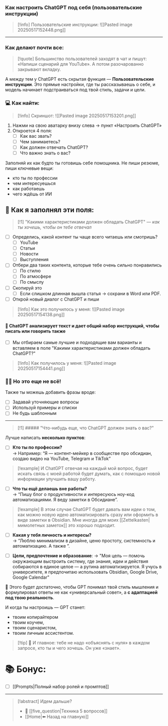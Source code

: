 ### Как настроить ChatGPT под себя (пользовательские инструкции)


>[!info] Пользовательские инструкции:
>![[Pasted image 20250517152448.png]]

---
### Как делают почти все:

>[!quote] Большинство пользователей заходят в чат и пишут: «Напиши сценарий для YouTube». 
>А потом разочарованно закрывают вкладку.

А между тем у ChatGPT есть скрытая функция — **Пользовательские инструкции**. 
	Это прямые настройки, где ты рассказываешь о себе, и модель начинает подстраиваться под твой стиль, задачи и цели.

### 💻 Как найти:

>[!info] Скриншот:
>![[Pasted image 20250517153201.png]]

1. Нажми на свою аватарку внизу слева → пункт «Настроить ChatGPT»
2. Откроется 4 поля:
    - [ ] Как вас звать?
    - [ ] Чем занимаетесь?
    - [ ] Как должен отвечать ChatGPT?
    - [ ] Что важно знать о вас?

Заполняй их как будто ты готовишь себе помощника. 
	Не пиши резюме, пиши ключевые вещи:
- кто ты по профессии
- чем интересуешься
- как работаешь
- чего ждёшь от ИИ

## 🤔 Как я заполнял эти поля:

>[!1] "Какими характеристиками должен обладать ChatGPT" — *как ты хочешь, чтобы он тебе отвечал*

- [ ] Определись, какой контент ты чаще всего читаешь или смотришь?
	- [ ] YouTube
	- [ ] Статьи
	- [ ] Новости
	- [ ] Выступления

- [ ] Отбери два таких контента, которые тебе очень сильно понравились
	- [ ] По стилю
	- [ ] По атмосфере
	- [ ] По смыслу

- [ ] Скопируй это
	- [ ] Если слишком длинная вышла статья -> сохрани в Word или PDF.

- [ ] Открой новый диалог с ChatGPT и пиши

>[!info] Как это получилось у меня: 
> ![[Pasted image 20250517154138.png]]

#### 💬 ChatGPT анализирует текст и дает общий набор инструкций, чтобы писать или говорить также

- [ ] Мы отбираем самые лучшие и подходящие вам варианты и вставляем в поле "Какими характеристиками должен обладать ChatGPT?"

>[!info] Как получилось у меня:
>![[Pasted image 20250517154441.png]]

### 🙋‍♂️ Но это еще не всё!

Также ты можешь добавить фразы вроде:
- [ ] Задавай уточняющие вопросы
- [ ] Используй примеры и списки
- [ ] Не будь шаблонным

---
>[!1] ##### "Что-нибудь еще, что ChatGPT должен знать о вас?"

Лучше написать **несколько пунктов**:

 - [ ] **Кто ты по профессии?**  
    → Например: “Я — контент-мейкер в сообществе про обсидиан, создаю видео на YouTube, Telegram и TikTok”

>[!example] И ChatGPT отвечая на каждый мой вопрос, будет искать связь с моей работой 
будет думать, как с помощью новой информации улучшить вашу работу.

- [ ] **Что ты ещё делаешь вне работы?**  
    → “Пишу блог о продуктивности и интересуюсь ноу-код автоматизациями. Я веду заметки в Обсидиане”. 

>[!example] В этом случае ChatGPT будет давать вам идеи о том, 
>как можно новую идею автоматизировать сразу или оформить в виде заметки в Obsidian. Мне иногда для моих [[Zettelkasten|мимолетных заметок]] это хорошо подходит. 

- [ ] **Какая у тебя личность и интересы?**  
    → “Люблю минимализм в дизайне, ценю простоту, системность и автоматизацию. А также ”.

- [ ] **Цели, предпочтение и образование**:
	-> "Моя цель — помочь окружающим выстроить систему, где знания, идеи и действия собираются в единое целое — а рутина автоматизируется. Я учусь в университете, я предпочитаю использовать Obsidian, Google Drive, Google Calendar"

🧩 Этого будет достаточно, чтобы GPT понимал твой стиль мышления и формулировал ответы не как «универсальный совет», а **с адаптацией под твою реальность**.

И когда ты настроишь  — GPT станет:
- твоим копирайтером
- твоим коучем,
- твоим сценаристом,
- твоим личным ассистентом.

>[!tip] 📌 И главное: тебе не надо «объяснять с нуля» в каждом запросе, кто ты и чего хочешь. Он уже «знает».

# 📚 Бонус:

- [ ] [[Prompts|Полный набор ролей и промптов]]

---

> [!abstract] Идем дальше?
> - 🧠 [[five_question|Техника 5 вопросов]]
> - [[Home|⬅️ Назад на главную]]